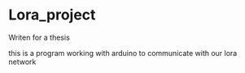 # Lora_project
Writen for a thesis

this is a program working with arduino to communicate with our lora network

